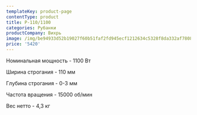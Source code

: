 ```yaml
---
templateKey: product-page
contentType: product
title: Р-110/1100
categories: Рубанки
productCompany: Вихрь
image: /img/be94933d52b19027f60b51faf2fd945ecf1212634c5328f8da332af7808a109a.jpg
price: '5420'
---
```

Номинальная мощность - 1100 Вт

Ширина строгания - 110 мм

Глубина строгания - 0-3 мм

Частота вращения - 15000 об/мин

Вес нетто - 4,3 кг
